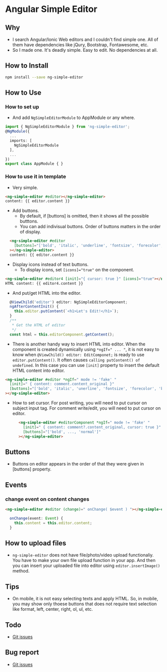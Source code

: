 # Angular Simple Editor

## Why

* I search Angular/Ionic Web editors and I couldn't find simple one. All of them have dependencies like jQury, Bootstrap, Fontawesome, etc.
* So I made one. It's deadly simple. Easy to edit. No dependencies at all.

## How to Install

```` sh
npm install --save ng-simple-editor
````

## How to Use

### How to set up

* And add `NgSimpleEditorModule` to AppModule or any where.

```` typescript
import { NgSimpleEditorModule } from 'ng-simple-editor';
@NgModule({
  ...
  imports: [
    NgSimpleEditorModule
  ],
  ...
})
export class AppModule { }
````

### How to use it in template

* Very simple.

```` html
<ng-simple-editor #editor></ng-simple-editor>
content: {{ editor.content }}
````

* Add buttons.
  * By default, if [buttons] is omitted, then it shows all the possible butttons.
  * You can add indivisual buttons. Order of buttons matters in the order of display.

```` html
  <ng-simple-editor #editor
    [buttons]="['bold', 'italic', 'underline', 'fontsize', 'forecolor', 'backcolor', 'highlight', 'link', 'unink', 'table', 'formatblock', 'insertline', 'insertimage', 'orderedlist', 'unorderedlist', 'left', 'center', 'removeformat', 'strike', 'big', 'normal']"
  ></ng-simple-editor>
  content: {{ editor.content }}
````

* Display icons instead of text buttons.
  * To display icons, set `[icons]="true"` on the component.

```` html
<ng-simple-editor #editor4 [init]="{ cursor: true }" [icons]="true"></ng-simple-editor>
HTML content: {{ editor4.content }}
````

* And put/get HTML into the editor.

```` typescript
  @ViewChild('editor') editor: NgSimpleEditorComponent;
  ngAfterContentInit() {
    this.editor.putContent(`<h1>Let's Edit!</h1>`);
  }
  /**
   * Get the HTML of editor
   */
  const html = this.editorComponent.getContent();
````

* There is another handy way to insert HTML into editor.
  When the component is created dynamically using `*ngIf=" ... "`, it is not easy to know when `@ViewChild() editor: EditComponet;` is ready to use `editor.putContent()`. It often causes `calling putContent() of undefined`. In this case you can use `[init]` property to insert the default HTML content into editor.

```` html
<ng-simple-editor #editor *ngIf=" mode != 'fake' "
  [init]=" { content: comment.content_original }"
  [buttons]="['bold', 'italic', 'unerline', 'fontsize', 'forecolor', 'backcolor', 'highlight', 'link', 'unink', 'table', 'formatblock', 'insertline', 'insertimage', 'orderedlist', 'unorderedlist', 'left', 'center', 'removeformat', 'strike', 'big', 'normal']"
></ng-simple-editor>
````

* How to set cursor.
  For post writing, you will need to put cursor on subject input tag.
  For comment write/edit, you will need to put cursor on editor.

```` html
      <ng-simple-editor #editorComponent *ngIf=" mode != 'fake' "
        [init]=" { content: comment?.content_original, cursor: true }"
        [buttons]="['bold', ..., 'normal']"
      ></ng-simple-editor>
````

## Buttons

* Buttons on editor appears in the order of that they were given in [buttons] property.

## Events

### change event on content changes

```` html
<ng-simple-editor #editor (change)=" onChange( $event ) "></ng-simple-editor>
````

```` typescript
  onChange(event: Event) {
    this.content = this.editor.content;
  }
````

## How to upload files

* `ng-simple-editor` does not have file/photo/video upload functionaliy. You have to make your own file upload function in your app. And then you can insert your uploaded file into editor using `editor.insertImage()` method.

## Tips

* On mobile, it is not easy selecting texts and apply HTML. So, in mobile, you may show only thoese buttons that does not require text selection like format, left, center, right, ol, ul, etc.

## Todo

* [Git issues](https://github.com/thruthesky/ng-simple-editor/issues)

## Bug report

* [Git issues](https://github.com/thruthesky/ng-simple-editor/issues)
